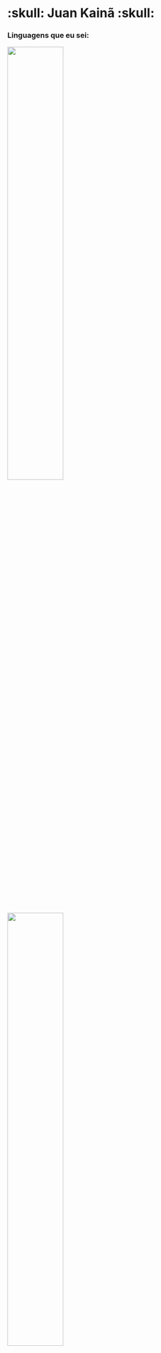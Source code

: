<h1>:skull: Juan Kainã :skull:</h1>

<h3>Linguagens que eu sei:</h3>

<img width="50%" src="https://cdn.jsdelivr.net/gh/devicons/devicon@latest/icons/html5/html5-original.svg" />
<img width="50%" src="https://cdn.jsdelivr.net/gh/devicons/devicon@latest/icons/css3/css3-original.svg" />
<img width="50%" src="https://cdn.jsdelivr.net/gh/devicons/devicon@latest/icons/javascript/javascript-original.svg" />
          

<p>Me contrata, por favor.</p>
